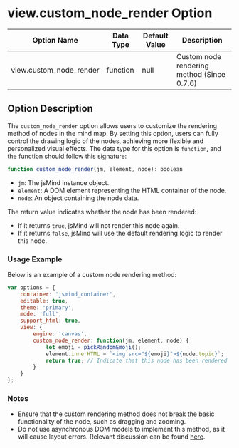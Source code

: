 # view.custom_node_render Option

| Option Name | Data Type | Default Value | Description |
| --- | --- | --- | --- |
| view.custom_node_render | function | null | Custom node rendering method (Since 0.7.6) |

## Option Description

The `custom_node_render` option allows users to customize the rendering method of nodes in the mind map. By setting this option, users can fully control the drawing logic of the nodes, achieving more flexible and personalized visual effects. The data type for this option is `function`, and the function should follow this signature:

```javascript
function custom_node_render(jm, element, node): boolean
```

- `jm`: The jsMind instance object.
- `element`: A DOM element representing the HTML container of the node.
- `node`: An object containing the node data.

The return value indicates whether the node has been rendered:
- If it returns `true`, jsMind will not render this node again.
- If it returns `false`, jsMind will use the default rendering logic to render this node.

### Usage Example

Below is an example of a custom node rendering method:

```javascript
var options = {
    container: 'jsmind_container',
    editable: true,
    theme: 'primary',
    mode: 'full',
    support_html: true,
    view: {
        engine: 'canvas',
        custom_node_render: function(jm, element, node) {
            let emoji = pickRandomEmoji();
            element.innerHTML = `<img src="${emoji}">${node.topic}`;
            return true; // Indicate that this node has been rendered
        }
    }
};
```

### Notes

- Ensure that the custom rendering method does not break the basic functionality of the node, such as dragging and zooming.
- Do not use asynchronous DOM models to implement this method, as it will cause layout errors. Relevant discussion can be found [here](https://github.com/hizzgdev/jsmind/discussions/607).
